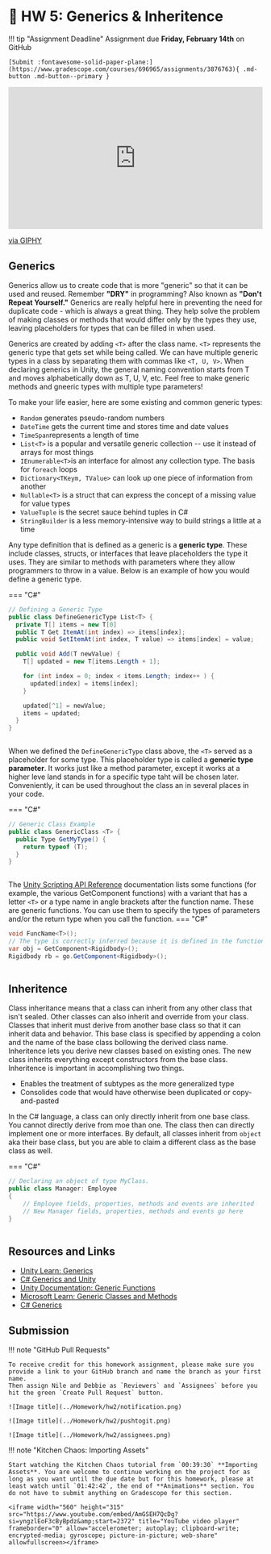 # 📔 HW 5: Generics & Inheritence

!!! tip "Assignment Deadline"
    Assignment due **Friday, February 14th** on GitHub

    [Submit :fontawesome-solid-paper-plane:](https://www.gradescope.com/courses/696965/assignments/3876763){ .md-button .md-button--primary }

<div style="width:100%;height:0;padding-bottom:56%;position:relative;"><iframe src="https://giphy.com/embed/70tblROO7cNSqfc188" width="100%" height="100%" style="position:absolute" frameBorder="0" class="giphy-embed" allowFullScreen></iframe></div><p><a href="https://giphy.com/gifs/heyduggee-puzzle-hey-duggee-puzzlebadge-70tblROO7cNSqfc188">via GIPHY</a></p>

## Generics

Generics allow us to create code that is more "generic" so that it can be used and reused. Remember **"DRY"** in programming? Also known as **"Don't Repeat Yourself."** Generics are really helpful here in preventing the need for duplicate code - which is always a great thing. They help solve the problem of making classes or methods that would differ only by the types they use, leaving placeholders for types that can be filled in when used.

Generics are created by adding `<T>` after the class name. `<T>` represents the generic type that gets set while being called. We can have multiple generic types in a class by separating them with commas like `<T, U, V>`. When declaring generics in Unity, the general naming convention starts from T and moves alphabetically down as T, U, V, etc. Feel free to make generic methods and gneeric types with multiple type parameters!

To make your life easier, here are some existing and common generic types:

* `Random` generates pseudo-random numbers
* `DateTime` gets the current time and stores time and date values
* `TimeSpan`represents a length of time
* `List<T>` is a popular and versatile generic collection -- use it instead of arrays for most things
* `IEnumerable<T>`is an interface for almost any collection type. The basis for `foreach` loops
* `Dictionary<TKeym, TValue>` can look up one piece of information from another
* `Nullable<T>` is a struct that can express the concept of a missing value for value types
* `ValueTuple` is the secret sauce behind tuples in C#
* `StringBuilder` is a less memory-intensive way to build strings a little at a time

Any type definition that is defined as a generic is a **generic type**. These include classes, structs, or interfaces that leave placeholders the type it uses. They are similar to methods with parameters where they allow programmers to throw in a value. Below is an example of how you would define a generic type. 

=== "C#"

``` c# linenums="1"
// Defining a Generic Type
public class DefineGenericType List<T> {
  private T[] items = new T[0]
  public T Get ItemAt(int index) => items[index];
  public void SetItemAt(int index, T value) => items[index] = value;

  public void Add(T newValue) {
    T[] updated = new T[items.Length + 1];

    for (int index = 0; index < items.Length; index++ ) {
      updated[index] = items[index];
    }

    updated[^1] = newValue;
    items = updated;
  }
}
    
```

When we defined the `DefineGenericType` class above, the `<T>` served as a placeholder for some type. This placeholder type is called a **generic type parameter**. It works just like a method parameter, except it works at a higher leve land stands in for a specific type taht will be chosen later. Conveniently, it can be used throughout the class an in several places in your code. 

=== "C#"

``` c# linenums="1"
// Generic Class Example
public class GenericClass <T> {
  public Type GetMyType() {
    return typeof (T);
  }
}
    
```
The [Unity Scripting API Reference](https://docs.unity3d.com/2023.3/Documentation/ScriptReference/MonoBehaviour.html) documentation lists some functions (for example, the various GetComponent functions) with a variant that has a letter `<T>` or a type name in angle brackets after the function name. These are generic functions. You can use them to specify the types of parameters and/or the return type when you call the function.
=== "C#"

``` c# linenums="1"
void FuncName<T>();
// The type is correctly inferred because it is defined in the function call
var obj = GetComponent<Rigidbody>();
Rigidbody rb = go.GetComponent<Rigidbody>();
    
```
## Inheritence

Class inheritance means that a class can inherit from any other class that isn't sealed. Other classes can also inherit and override from your class. Classes that inherit must derive from another base class so that it can inherit data and behavior. This base class is specified by appending a colon and the name of the base class bollowing the derived class name. Inheritence lets you derive new classes based on existing ones. The new class inherits everything except constructors from the base class. Inheritence is important in accomplishing two things. 

* Enables the treatment of subtypes as the more generalized type
* Consolides code that would have otherwise been duplicated or copy-and-pasted

In the C# language, a class can only directly inherit from one base class. You cannot directly derive from moe than one. The class then can directly implement one or more interfaces. By default, all classes inherit from `object` aka their base class, but you are able to claim a different class as the base class as well. 

=== "C#"

``` c# title="ClassInheritance.cs" linenums="1"
// Declaring an object of type MyClass.
public class Manager: Employee
{
    // Employee fields, properties, methods and events are inherited
    // New Manager fields, properties, methods and events go here
}
    
```

## Resources and Links
* [Unity Learn: Generics](https://learn.unity.com/tutorial/generics#5c8923c5edbc2a113b6bc335)
* [C# Generics and Unity](https://onewheelstudio.com/blog/2020/12/27/c-generics-and-unity)
* [Unity Documentation: Generic Functions](https://docs.unity3d.com/2019.3/Documentation/Manual/GenericFunctions.html)
* [Microsoft Learn: Generic Classes and Methods](https://learn.microsoft.com/en-us/dotnet/csharp/fundamentals/types/generics)
* [C# Generics](https://www.programiz.com/csharp-programming/generics)

## Submission

!!! note "GitHub Pull Requests"

    To receive credit for this homework assignment, please make sure you provide a link to your GitHub branch and name the branch as your first name. 
    Then assign Nile and Debbie as `Reviewers` and `Assignees` before you hit the green `Create Pull Request` button.

    ![Image title](../Homework/hw2/notification.png)

    ![Image title](../Homework/hw2/pushtogit.png)

    ![Image title](../Homework/hw2/assignees.png)

!!! note "Kitchen Chaos: Importing Assets"

    Start watching the Kitchen Chaos tutorial from `00:39:30` **Importing Assets**. You are welcome to continue working on the project for as long as you want until the due date but for this homework, please at least watch until `01:42:42`, the end of **Animations** section. You do not have to submit anything on Gradescope for this section. 
    
    <iframe width="560" height="315" src="https://www.youtube.com/embed/AmGSEH7QcDg?si=yngzlEoF3cByBpdz&amp;start=2372" title="YouTube video player" frameborder="0" allow="accelerometer; autoplay; clipboard-write; encrypted-media; gyroscope; picture-in-picture; web-share" allowfullscreen></iframe>
